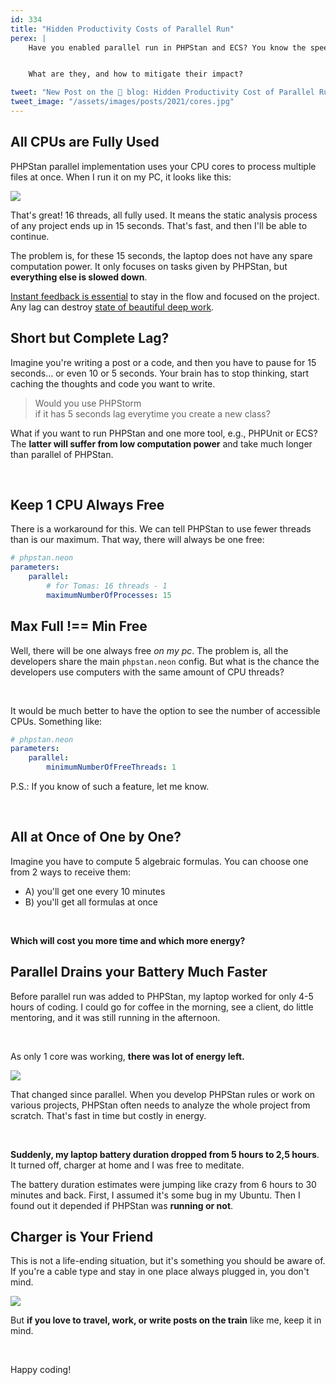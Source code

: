 ```yaml
---
id: 334
title: "Hidden Productivity Costs of Parallel Run"
perex: |
    Have you enabled parallel run in PHPStan and ECS? You know the speed gain is brutal. On the other hand, there are **few hidden costs in developer experience** I haven't faced before.


    What are they, and how to mitigate their impact?

tweet: "New Post on the 🐘 blog: Hidden Productivity Cost of Parallel Run"
tweet_image: "/assets/images/posts/2021/cores.jpg"
---
```


## All CPUs are Fully Used

PHPStan parallel implementation uses your CPU cores to process multiple files at once. When I run it on my PC, it looks like this:

<img src="/assets/images/posts/2021/hidden_cost_cpu_history.png" class="img-thumbnail mt-3" style="max-width: 38em">

That's great! 16 threads, all fully used. It means the static analysis process of any project ends up in 15 seconds. That's fast, and then I'll be able to continue.

The problem is, for these 15 seconds, the laptop does not have any spare computation power. It only focuses on tasks given by PHPStan, but **everything else is slowed down**.

[Instant feedback is essential](/blog/2020/01/13/why-is-first-instant-feedback-crucial-to-developers/) to stay in the flow and focused on the project. Any lag can destroy [state of beautiful deep work](/blog/2018/09/13/your-brain-is-your-garden/).

## Short but Complete Lag?

Imagine you're writing a post or a code, and then you have to pause for 15 seconds... or even 10 or 5 seconds. Your brain has to stop thinking, start caching the thoughts and code you want to write.

<blockquote class="blockquote text-center mt-3 mb-5">
    Would you use PHPStorm<br>
    if it has 5 seconds lag everytime you create a new class?
</blockquote>

What if you want to run PHPStan and one more tool, e.g., PHPUnit or ECS? The **latter will suffer from low computation power** and take much longer than parallel of PHPStan.

<br>

## Keep 1 CPU Always Free

There is a workaround for this. We can tell PHPStan to use fewer threads than is our maximum. That way, there will always be one free:

```yaml
# phpstan.neon
parameters:
    parallel:
        # for Tomas: 16 threads - 1
        maximumNumberOfProcesses: 15
```

## Max Full !== Min Free

Well, there will be one always free *on my pc*. The problem is, all the developers share the main `phpstan.neon` config. But what is the chance the developers use computers with the same amount of CPU threads?

<br>

It would be much better to have the option to see the number of accessible CPUs. Something like:

```yaml
# phpstan.neon
parameters:
    parallel:
        minimumNumberOfFreeThreads: 1
```

P.S.: If you know of such a feature, let me know.

<br>

## All at Once of One by One?

Imagine you have to compute 5 algebraic formulas. You can choose one from 2 ways to receive them:

* A) you'll get one every 10 minutes
* B) you'll get all formulas at once

<br>

**Which will cost you more time and which more energy?**

## Parallel Drains your Battery Much Faster

Before parallel run was added to PHPStan, my laptop worked for only 4-5 hours of coding. I could go for coffee in the morning, see a client, do little mentoring, and it was still running in the afternoon.

<br>

As only 1 core was working, **there was lot of energy left.**

<img src="/assets/images/posts/2021/cores.jpg" class="img-thumbnail mt-2 mb-4" style="max-width: 27em">

That changed since parallel. When you develop PHPStan rules or work on various projects, PHPStan often needs to analyze the whole project from scratch. That's fast in time but costly in energy.

<br>

**Suddenly, my laptop battery duration dropped from 5 hours to 2,5 hours**. It turned off, charger at home and I was free to meditate.

The battery duration estimates were jumping like crazy from 6 hours to 30 minutes and back. First, I assumed it's some bug in my Ubuntu. Then I found out it depended if PHPStan was **running or not**.

## Charger is Your Friend

This is not a life-ending situation, but it's something you should be aware of. If you're a cable type and stay in one place always plugged in, you don't mind.

<img src="/assets/images/posts/2021/parallel_charger.jpg" class="img-thumbnail mt-4 mb-3" style="max-width: 25em">

But **if you love to travel, work, or write posts on the train** like me, keep it in mind.

<br>

Happy coding!
